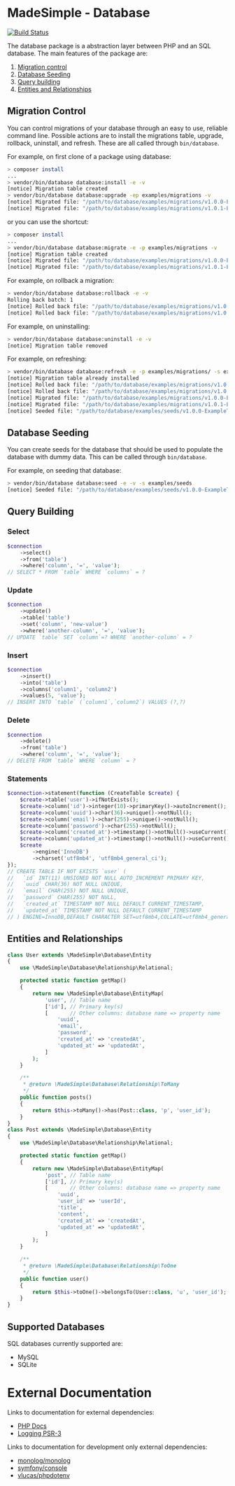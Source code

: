 # MadeSimple - Database
[![Build Status](https://travis-ci.org/pdscopes/database.svg?branch=master)](https://travis-ci.org/pdscopes/database)

The database package is a abstraction layer between PHP and an SQL database.
The main features of the package are:

1. [Migration control](#migration-control)
2. [Database Seeding](#database-seeding)
3. [Query building](#query-building)
4. [Entities and Relationships](#entities-and-relationships)

## Migration Control
You can control migrations of your database through an easy to use, reliable
command line. Possible actions are to install the migrations table, upgrade,
rollback, uninstall, and refresh. These are all called through `bin/database`.

For example, on first clone of a package using database:
```bash
> composer install
...
> vendor/bin/database database:install -e -v
[notice] Migration table created
> vendor/bin/database database:upgrade -ep examples/migrations -v
[notice] Migrated file: "/path/to/database/examples/migrations/v1.0.0-ExampleInitial.php"
[notice] Migrated file: "/path/to/database/examples/migrations/v1.0.1-ExampleComment.php"
```
or you can use the shortcut:
```bash
> composer install
...
> vendor/bin/database database:migrate -e -p examples/migrations -v
[notice] Migration table created
[notice] Migrated file: "/path/to/database/examples/migrations/v1.0.0-ExampleInitial.php"
[notice] Migrated file: "/path/to/database/examples/migrations/v1.0.1-ExampleComment.php"
```


For example, on rollback a migration:
```bash
> vendor/bin/database database:rollback -e -v
Rolling back batch: 1
[notice] Rolled back file: "/path/to/database/examples/migrations/v1.0.1-ExampleComment.php"
[notice] Rolled back file: "/path/to/database/examples/migrations/v1.0.0-ExampleInitial.php"
```

For example, on uninstalling:
```bash
> vendor/bin/database database:uninstall -e -v
[notice] Migration table removed
```

For example, on refreshing:
```bash
> vendor/bin/database database:refresh -e -p examples/migrations/ -s examples/seeds/ -v
[notice] Migration table already installed
[notice] Rolled back file: "/path/to/database/examples/migrations/v1.0.1-ExampleComment.php"
[notice] Rolled back file: "/path/to/database/examples/migrations/v1.0.0-ExampleInitial.php"
[notice] Migrated file: "/path/to/database/examples/migrations/v1.0.0-ExampleInitial.php"
[notice] Migrated file: "/path/to/database/examples/migrations/v1.0.1-ExampleComment.php"
[notice] Seeded file: "/path/to/database/examples/seeds/v1.0.0-ExampleTableSeeder.php"
```

## Database Seeding
You can create seeds for the database that should be used to populate the
database with dummy data. This can be called through `bin/database`.

For example, on seeding that database:
```bash
> vendor/bin/database database:seed -e -v -s examples/seeds
[notice] Seeded file: "/path/to/database/examples/seeds/v1.0.0-ExampleTableSeeder.php"
```

## Query Building
### Select
```php
$connection
    ->select()
    ->from('table')
    ->where('column', '=', 'value');
// SELECT * FROM `table` WHERE `columns` = ?
```

### Update
```php
$connection
    ->update()
    ->table('table')
    ->set('column', 'new-value')
    ->where('another-column', '=', 'value');
// UPDATE `table` SET `column`=? WHERE `another-column` = ?
```

### Insert
```php
$connection
    ->insert()
    ->into('table')
    ->columns('column1', 'column2')
    ->values(5, 'value');
// INSERT INTO `table` (`column1`,`column2`) VALUES (?,?)
```

### Delete
```php
$connection
    ->delete()
    ->from('table')
    ->where('column', '=', 'value');
// DELETE FROM `table` WHERE `column` = ?
```

### Statements
```php
$connection->statement(function (CreateTable $create) {
    $create->table('user')->ifNotExists();
    $create->column('id')->integer(10)->primaryKey()->autoIncrement();
    $create->column('uuid')->char(36)->unique()->notNull();
    $create->column('email')->char(255)->unique()->notNull();
    $create->column('password')->char(255)->notNull();
    $create->column('created_at')->timestamp()->notNull()->useCurrent();
    $create->column('updated_at')->timestamp()->notNull()->useCurrent();
    $create
        ->engine('InnoDB')
        ->charset('utf8mb4', 'utf8mb4_general_ci');
});
// CREATE TABLE IF NOT EXISTS `user` (
//   `id` INT(11) UNSIGNED NOT NULL AUTO_INCREMENT PRIMARY KEY,
//   `uuid` CHAR(36) NOT NULL UNIQUE,
//   `email` CHAR(255) NOT NULL UNIQUE,
//   `password` CHAR(255) NOT NULL,
//   `created_at` TIMESTAMP NOT NULL DEFAULT CURRENT_TIMESTAMP,
//   `updated_at` TIMESTAMP NOT NULL DEFAULT CURRENT_TIMESTAMP
// ) ENGINE=InnoDB,DEFAULT CHARACTER SET=utf8mb4,COLLATE=utf8mb4_general_ci
```

## Entities and Relationships
```php
class User extends \MadeSimple\Database\Entity
{
    use \MadeSimple\Database\Relationship\Relational;

    protected static function getMap()
    {
        return new \MadeSimple\Database\EntityMap(
            'user', // Table name
            ['id'], // Primary key(s)
            [       // Other columns: database name => property name
                'uuid',
                'email',
                'password',
                'created_at' => 'createdAt',
                'updated_at' => 'updatedAt',
            ]
        );
    }

    /**
     * @return \MadeSimple\Database\Relationship\ToMany
     */
    public function posts()
    {
        return $this->toMany()->has(Post::class, 'p', 'user_id');
    }
}
class Post extends \MadeSimple\Database\Entity
{
    use \MadeSimple\Database\Relationship\Relational;

    protected static function getMap()
    {
        return new \MadeSimple\Database\EntityMap(
            'post', // Table name
            ['id'], // Primary key(s)
            [       // Other columns: database name => property name
                'uuid',
                'user_id' => 'userId',
                'title',
                'content',
                'created_at' => 'createdAt',
                'updated_at' => 'updatedAt',
            ]
        );
    }

    /**
     * @return \MadeSimple\Database\Relationship\ToOne
     */
    public function user()
    {
        return $this->toOne()->belongsTo(User::class, 'u', 'user_id');
    }
}
```

## Supported Databases
SQL databases currently supported are:

* MySQL
* SQLite


# External Documentation
Links to documentation for external dependencies:
* [PHP Docs](http://php.net/)
* [Logging PSR-3](http://www.php-fig.org/psr/psr-3/)

Links to documentation for development only external dependencies:
* [monolog/monolog](https://github.com/Seldaek/monolog)
* [symfony/console](http://symfony.com/doc/current/components/console.html)
* [vlucas/phpdotenv](https://github.com/vlucas/phpdotenv)
